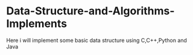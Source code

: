 Data-Structure-and-Algorithms-Implements
==================================

Here i will implement some basic data structure using C,C++,Python and Java

